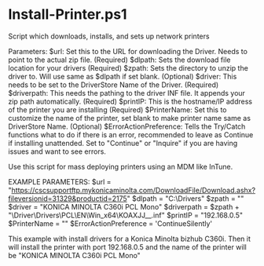 # Install-Printer.ps1
Script which downloads, installs, and sets up network printers

Parameters:
$url: Set this to the URL for downloading the Driver. Needs to point to the actual zip file. (Required)
$dlpath: Sets the download file location for your drivers (Required)
$zpath: Sets the directory to unzip the driver to. Will use same as $dlpath if set blank. (Optional)
$driver: This needs to be set to the DriverStore Name of the Driver. (Required)
$driverpath: This needs the pathing to the driver INF file. It appends your zip path automatically. (Required)
$printIP: This is the hostname/IP address of the printer you are installing (Required)
$PrinterName: Set this to customize the name of the printer, set blank to make printer name same as DriverStore Name. (Optional)
$ErrorActionPreference: Tells the Try/Catch functions what to do if there is an error, recommended to leave as Continue if installing unattended. Set to "Continue" or "Inquire" if you are having issues and want to see errors. 

Use this script for mass deploying printers using an MDM like InTune.

EXAMPLE PARAMETERS:
$url = "https://cscsupportftp.mykonicaminolta.com/DownloadFile/Download.ashx?fileversionid=31329&productid=2175"
$dlpath = "C:\Drivers"
$zpath = ""
$driver = "KONICA MINOLTA C360i PCL Mono"
$driverpath = $zpath + "\Driver\Drivers\PCL\EN\Win_x64\KOAXJJ__.inf"
$printIP = "192.168.0.5"
$PrinterName = ""
$ErrorActionPreference = 'ContinueSilently'

This example with install drivers for a Konica Minolta bizhub C360i. Then it will install the printer with port 192.168.0.5 and the name of the printer will be "KONICA MINOLTA C360i PCL Mono"
